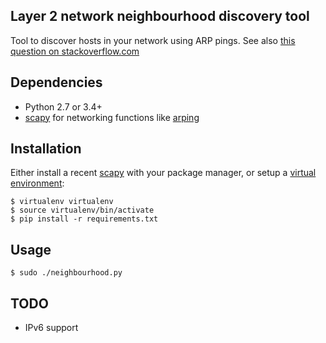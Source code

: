 ## Layer 2 network neighbourhood discovery tool ##

Tool to discover hosts in your network using ARP pings.
See also [this question on stackoverflow.com][3]

## Dependencies ##

* Python 2.7 or 3.4+
* [scapy][1] for networking functions like [arping][2]

## Installation ##

Either install a recent [scapy][1] with your package manager,
or setup a [virtual environment][4]:

```
$ virtualenv virtualenv
$ source virtualenv/bin/activate
$ pip install -r requirements.txt
```

## Usage ##

```
$ sudo ./neighbourhood.py
```

## TODO ##

* IPv6 support


[1]: http://www.secdev.org/projects/scapy/
[2]: http://en.wikipedia.org/wiki/Arping
[3]: http://stackoverflow.com/questions/207234/list-of-ip-addresses-hostnames-from-local-network-in-python/
[4]: https://docs.python-guide.org/dev/virtualenvs/
